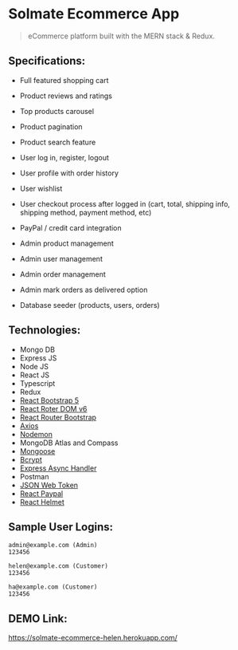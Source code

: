 # Solmate Ecommerce App

> eCommerce platform built with the MERN stack & Redux.

## Specifications:

- Full featured shopping cart
- Product reviews and ratings
- Top products carousel
- Product pagination
- Product search feature

- User log in, register, logout
- User profile with order history
- User wishlist
- User checkout process after logged in (cart, total, shipping info, shipping method, payment method, etc)
- PayPal / credit card integration

- Admin product management
- Admin user management
- Admin order management
- Admin mark orders as delivered option
- Database seeder (products, users, orders)

## Technologies:

- Mongo DB
- Express JS
- Node JS
- React JS
- Typescript
- Redux
- [React Bootstrap 5](https://react-bootstrap.github.io/getting-started/introduction/)
- [React Roter DOM v6](https://reactrouter.com/docs/en/v6/getting-started/overview)
- [React Router Bootstrap](https://www.npmjs.com/package/react-router-bootstrap)
- [Axios](https://www.npmjs.com/package/axios)
- [Nodemon](https://www.npmjs.com/package/nodemon)
- MongoDB Atlas and Compass
- [Mongoose](https://www.npmjs.com/package/mongoose)
- [Bcrypt](https://www.npmjs.com/package/bcrypt)
- [Express Async Handler](https://www.npmjs.com/package/express-async-handler)
- Postman
- [JSON Web Token](https://www.npmjs.com/package/jsonwebtoken)
- [React Paypal](https://www.npmjs.com/package/@paypal/react-paypal-js)
- [React Helmet](https://www.npmjs.com/package/react-helmet)

## Sample User Logins:

```
admin@example.com (Admin)
123456

helen@example.com (Customer)
123456

ha@example.com (Customer)
123456
```

## DEMO Link:

https://solmate-ecommerce-helen.herokuapp.com/
